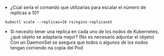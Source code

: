 - ¿Cúal sería el comando que utilizarías para escalar el número de replicas a 10?
```shell script
 kubectl scale --replicas=10 rs/nginx-replicaset
```

- Si necesito tener una replica en cada uno de los nodos de Kubernetes, ¿qué objeto se adaptaría mejor? (No es necesario adjuntar el objeto)
Con un DaemonSet se asegura que todos o algunos de los nodos tengan corriendo na copia del Pod 